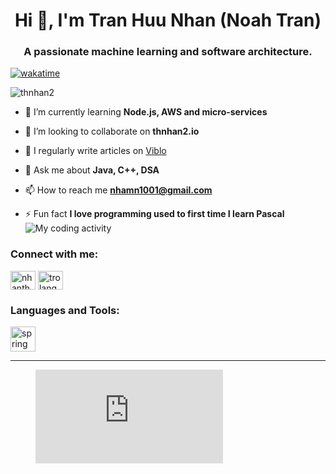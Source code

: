 <h1 align="center">Hi 👋, I'm Tran Huu Nhan (Noah Tran)</h1>
<h3 align="center">A passionate machine learning and software architecture.</h3>

[![wakatime](https://wakatime.com/badge/user/5a5aced5-e390-49e3-a843-879905047aae.svg)](https://wakatime.com/@5a5aced5-e390-49e3-a843-879905047aae)

<p align="left"> <img src="https://komarev.com/ghpvc/?username=thnhan2&label=Profile%20views&color=0e75b6&style=flat" alt="thnhan2" /> </p>

- 🌱 I’m currently learning **Node.js, AWS and micro-services**

- 👯 I’m looking to collaborate on **thnhan2.io**

- 📝 I regularly write articles on [Viblo](Viblo)

- 💬 Ask me about **Java, C++, DSA**

- 📫 How to reach me **nhamn1001@gmail.com**

- ⚡ Fun fact **I love programming used to first time I learn Pascal**
  <img src="https://github.com/thnhan2/thnhan2/blob/master/images/codeStats.svg" alt="My coding activity"/>

<h3 align="left">Connect with me:</h3>
<p align="left">
<a href="https://twitter.com/nhanthatsu" target="blank"><img align="center" src="https://raw.githubusercontent.com/rahuldkjain/github-profile-readme-generator/master/src/images/icons/Social/twitter.svg" alt="nhanthatsu" height="30" width="40" /></a>
<a href="https://www.youtube.com/c/trolang03" target="blank"><img align="center" src="https://raw.githubusercontent.com/rahuldkjain/github-profile-readme-generator/master/src/images/icons/Social/youtube.svg" alt="trolang03" height="30" width="40" /></a>
</p>

<h3 align="left">Languages and Tools:</h3>
  </a> <a href="https://spring.io/" target="_blank" rel="noreferrer"> <img src="https://www.vectorlogo.zone/logos/springio/springio-icon.svg" alt="spring" width="40" height="40"/> </a>

---

<figure><embed src="https://wakatime.com/share/@noahtran/25a2f936-6888-41b1-8b33-ee8f3e80e35e.svg"></embed></figure>
